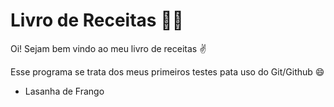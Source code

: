 # Livro de Receitas :man_cook:

Oi! Sejam bem vindo ao meu livro de receitas :v:

Esse programa se trata dos meus primeiros testes pata uso do Git/Github :smile:

- Lasanha de Frango
